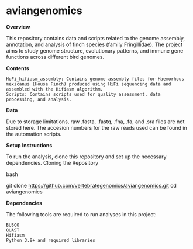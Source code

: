 # aviangenomics

**Overview**

This repository contains data and scripts related to the genome assembly, annotation, and analysis of finch species (family Fringillidae). The project aims to study genome structure, evolutionary patterns, and immune gene functions across different bird genomes.

**Contents**

    HoFi_hifiasm_assembly: Contains genome assembly files for Haemorhous mexicanus (House Finch) produced using HiFi sequencing data and assembled with the Hifiasm algorithm.
    Scripts: Contains scripts used for quality assessment, data processing, and analysis.


**Data**

Due to storage limitations, raw .fasta, .fastq, .fna, .fa, and .sra files are not stored here. The accesion numbers for the raw reads used can be found in the automation scripts.

**Setup Instructions**

To run the analysis, clone this repository and set up the necessary dependencies.
Cloning the Repository

bash

git clone https://github.com/vertebrategenomics/aviangenomics.git
cd aviangenomics

**Dependencies**

The following tools are required to run analyses in this project:

    BUSCO
    QUAST
    Hifiasm
    Python 3.8+ and required libraries
